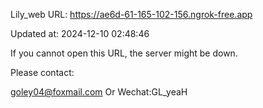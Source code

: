Lily_web URL: https://ae6d-61-165-102-156.ngrok-free.app

Updated at: 2024-12-10 02:48:46

If you cannot open this URL, the server might be down.

Please contact: 

goley04@foxmail.com Or Wechat:GL_yeaH